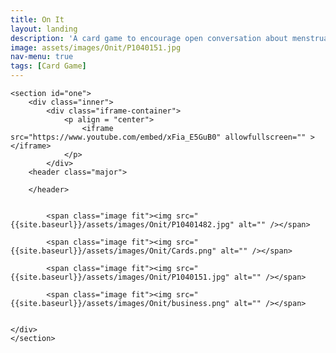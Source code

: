 ```yaml
---
title: On It
layout: landing
description: 'A card game to encourage open conversation about menstruation.'
image: assets/images/Onit/P1040151.jpg
nav-menu: true
tags: [Card Game]
---
```


<!-- Main -->
<div id="main" class="alt">

	<section id="one">
		<div class="inner">
			<div class="iframe-container">
				<p align = "center">
					<iframe src="https://www.youtube.com/embed/xFia_E5GuB0" allowfullscreen="" ></iframe>
				</p>
			</div>
	    <header class="major">

	    </header>


			<span class="image fit"><img src="{{site.baseurl}}/assets/images/Onit/P10401482.jpg" alt="" /></span>

			<span class="image fit"><img src="{{site.baseurl}}/assets/images/Onit/Cards.png" alt="" /></span>

			<span class="image fit"><img src="{{site.baseurl}}/assets/images/Onit/P1040151.jpg" alt="" /></span>

			<span class="image fit"><img src="{{site.baseurl}}/assets/images/Onit/business.png" alt="" /></span>


    </div>
	</section>
